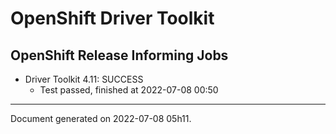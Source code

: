 
OpenShift Driver Toolkit
========================

OpenShift Release Informing Jobs
--------------------------------



* Driver Toolkit 4.11: SUCCESS
  - Test passed, finished at 2022-07-08 00:50






---
Document generated on 2022-07-08 05h11.
